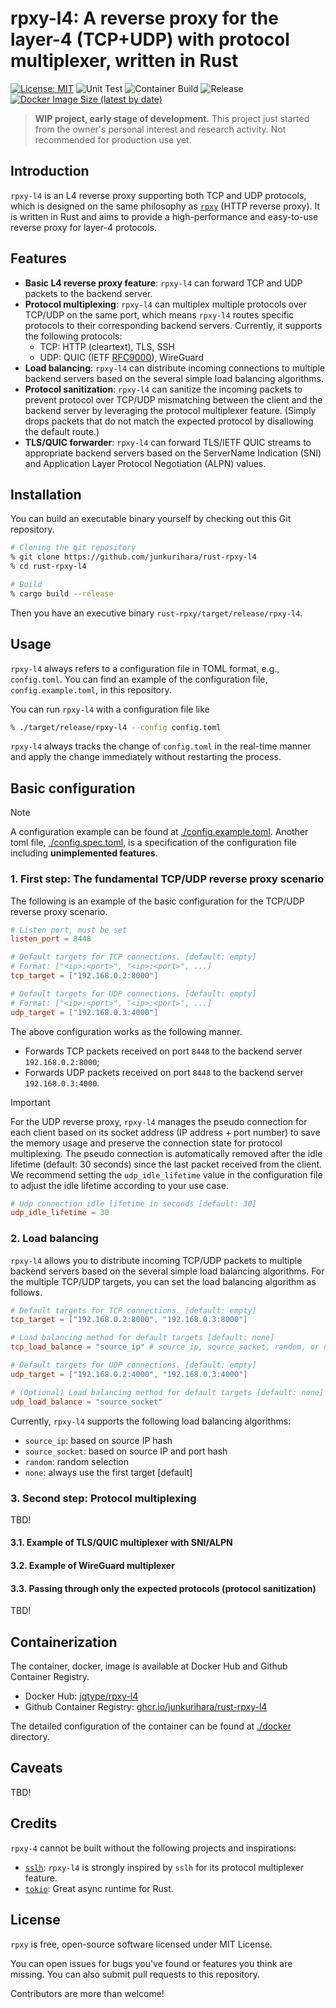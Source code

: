 # rpxy-l4: A reverse proxy for the layer-4 (TCP+UDP) with protocol multiplexer, written in Rust

[![License: MIT](https://img.shields.io/badge/License-MIT-blue.svg)](LICENSE)
![Unit Test](https://github.com/junkurihara/rust-rpxy-l4/actions/workflows/ci.yml/badge.svg)
![Container Build](https://github.com/junkurihara/rust-rpxy-l4/actions/workflows/docker.yml/badge.svg)
![Release](https://github.com/junkurihara/rust-rpxy-l4/actions/workflows/release.yml/badge.svg)
[![Docker Image Size (latest by date)](https://img.shields.io/docker/image-size/jqtype/rpxy-l4)](https://hub.docker.com/r/jqtype/rpxy-l4)

> **WIP project, early stage of development.** This project just started from the owner's personal interest and research activity. Not recommended for production use yet.

## Introduction

`rpxy-l4` is an L4 reverse proxy supporting both TCP and UDP protocols, which is designed on the same philosophy as [`rpxy`](https://github.com/junkurihara/rust-rpxy) (HTTP reverse proxy). It is written in Rust and aims to provide a high-performance and easy-to-use reverse proxy for layer-4 protocols.

## Features

- **Basic L4 reverse proxy feature**: `rpxy-l4` can forward TCP and UDP packets to the backend server.
- **Protocol multiplexing**: `rpxy-l4` can multiplex multiple protocols over TCP/UDP on the same port, which means `rpxy-l4` routes specific protocols to their corresponding backend servers. Currently, it supports the following protocols:
  - TCP: HTTP (cleartext), TLS, SSH
  - UDP: QUIC (IETF [RFC9000](https://datatracker.ietf.org/doc/html/rfc9000)), WireGuard
- **Load balancing**: `rpxy-l4` can distribute incoming connections to multiple backend servers based on the several simple load balancing algorithms.
- **Protocol sanitization**: `rpxy-l4` can sanitize the incoming packets to prevent protocol over TCP/UDP mismatching between the client and the backend server by leveraging the protocol multiplexer feature. (Simply drops packets that do not match the expected protocol by disallowing the default route.)
- **TLS/QUIC forwarder**: `rpxy-l4` can forward TLS/IETF QUIC streams to appropriate backend servers based on the ServerName Indication (SNI) and Application Layer Protocol Negotiation (ALPN) values.
<!-- - [TODO:] **TLS/QUIC Encrypted Client Hello (ECH) proxy**: `rpxy-l4` works as a proxy to serve TLS/QUIC streams with IETF-Draft Encrypted Client Hello. In other words, `rpxy-l4` hosts ECH private keys and decrypts the ECH-encrypted Client Hello to route the stream to the appropriate backend server. -->

## Installation

You can build an executable binary yourself by checking out this Git repository.

```bash
# Cloning the git repository
% git clone https://github.com/junkurihara/rust-rpxy-l4
% cd rust-rpxy-l4

# Build
% cargo build --release
```

Then you have an executive binary `rust-rpxy/target/release/rpxy-l4`.

## Usage

`rpxy-l4` always refers to a configuration file in TOML format, e.g., `config.toml`. You can find an example of the configuration file, `config.example.toml`, in this repository.

You can run `rpxy-l4` with a configuration file like

```bash
% ./target/release/rpxy-l4 --config config.toml
```

`rpxy-l4` always tracks the change of `config.toml` in the real-time manner and apply the change immediately without restarting the process.

## Basic configuration

> [!NOTE]
> A configuration example can be found at [./config.example.toml](./config.example.toml). Another toml file, [./config.spec.toml](./config.spec.toml), is a specification of the configuration file including **unimplemented features**.

### 1. First step: The fundamental TCP/UDP reverse proxy scenario

The following is an example of the basic configuration for the TCP/UDP reverse proxy scenario.

```toml
# Listen port, must be set
listen_port = 8448

# Default targets for TCP connections. [default: empty]
# Format: ["<ip>:<port>", "<ip>:<port>", ...]
tcp_target = ["192.168.0.2:8000"]

# Default targets for UDP connections. [default: empty]
# Format: ["<ip>:<port>", "<ip>:<port>", ...]
udp_target = ["192.168.0.3:4000"]
```

The above configuration works as the following manner.

- Forwards TCP packets received on port `8448` to the backend server `192.168.0.2:8000`;
- Forwards UDP packets received on port `8448` to the backend server `192.168.0.3:4000`.

> [!IMPORTANT]
> For the UDP reverse proxy, `rpxy-l4` manages the pseudo connection for each client based on its socket address (IP address + port number) to save the memory usage and preserve the connection state for protocol multiplexing. The pseudo connection is automatically removed after the idle lifetime (default: 30 seconds) since the last packet received from the client. We recommend setting the `udp_idle_lifetime` value in the configuration file to adjust the idle lifetime according to your use case.
>
> ```toml
> # Udp connection idle lifetime in seconds [default: 30]
> udp_idle_lifetime = 30
> ```

### 2. Load balancing

`rpxy-l4` allows you to distribute incoming TCP/UDP packets to multiple backend servers based on the several simple load balancing algorithms. For the multiple TCP/UDP targets, you can set the load balancing algorithm as follows.

```toml
# Default targets for TCP connections. [default: empty]
tcp_target = ["192.168.0.2:8000", "192.168.0.3:8000"]

# Load balancing method for default targets [default: none]
tcp_load_balance = "source_ip" # source_ip, source_socket, random, or none

# Default targets for UDP connections. [default: empty]
udp_target = ["192.168.0.2:4000", "192.168.0.3:4000"]

# (Optional) Load balancing method for default targets [default: none]
udp_load_balance = "source_socket"
```

Currently, `rpxy-l4` supports the following load balancing algorithms:

- `source_ip`: based on source IP hash
- `source_socket`: based on source IP and port hash
- `random`: random selection
- `none`: always use the first target [default]

### 3. Second step: Protocol multiplexing

TBD!

#### 3.1. Example of TLS/QUIC multiplexer with SNI/ALPN

#### 3.2. Example of WireGuard multiplexer

#### 3.3. Passing through only the expected protocols (protocol sanitization)

TBD!

## Containerization

The container, docker, image is available at Docker Hub and Github Container Registry.

- Docker Hub: [jqtype/rpxy-l4](https://hub.docker.com/r/jqtype/rpxy-l4)
- Github Container Registry: [ghcr.io/junkurihara/rust-rpxy-l4](https://ghcr.io/junkurihara/rust-rpxy-l4)

The detailed configuration of the container can be found at [./docker](./docker) directory.

## Caveats

TBD!

## Credits

`rpxy-4` cannot be built without the following projects and inspirations:

- [`sslh`](https://github.com/yrutschle/sslh): `rpxy-l4` is strongly inspired by `sslh` for its protocol multiplexer feature.
- [`tokio`](https://github.com/tokio-rs/tokio): Great async runtime for Rust.

## License

`rpxy` is free, open-source software licensed under MIT License.

You can open issues for bugs you've found or features you think are missing. You can also submit pull requests to this repository.

Contributors are more than welcome!
